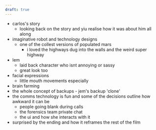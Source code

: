 ```yaml
---
draft: true
---
```


- carlos's story
  - looking back on the story and yiu realise how it was about him all along
- imaginative robot and technology designs
  - one of the collest versions of populated mars
    - i loved the highways dug into the walls and the weird super highway
- lem
  - laid back character who isnt annoying or sassy
  - great look too
- facial expressions
  - little mouth movements especially
- brain farming
- the whole concept of backups - jem's backup 'clone'
- the comms technology is fun and some of the decisions outline how awkward it can be 
  - people going blank during calls
  - the forensics team private chat
  - the ui and how she interacts with it
- surprised by the ending and how it reframes the rest of the film